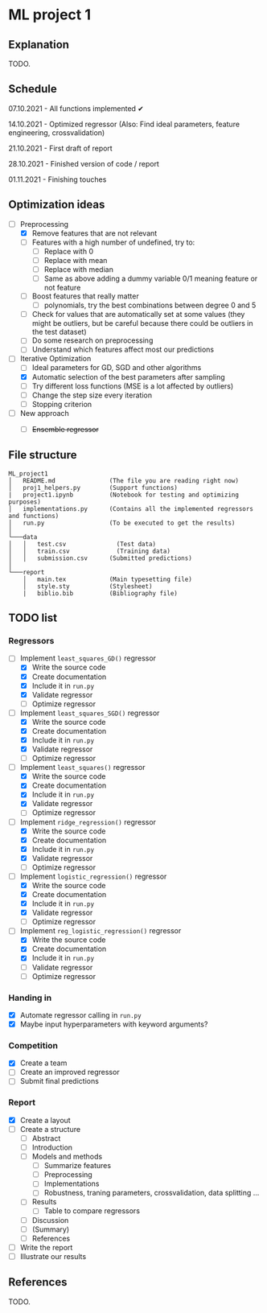 # ML project 1

## Explanation

TODO.


## Schedule

07.10.2021 - All functions implemented ✔

14.10.2021 - Optimized regressor (Also: Find ideal parameters, feature engineering, crossvalidation)

21.10.2021 - First draft of report

28.10.2021 - Finished version of code / report

01.11.2021 - Finishing touches

## Optimization ideas
- [ ] Preprocessing
  - [x] Remove features that are not relevant
  - [ ] Features with a high number of undefined, try to:
    - [ ] Replace with 0
    - [ ] Replace with mean
    - [ ] Replace with median
    - [ ] Same as above adding a dummy variable 0/1 meaning feature or not feature
  - [ ] Boost features that really matter
    - [ ] polynomials, try the best combinations between degree 0 and 5
  - [ ] Check for values that are automatically set at some values (they might be outliers, but be careful because there could be outliers in the test dataset)
  - [ ] Do some research on preprocessing
  - [ ] Understand which features affect most our predictions

- [ ] Iterative Optimization
  - [ ] Ideal parameters for GD, SGD and other algorithms
  - [x] Automatic selection of the best parameters after sampling
  - [ ] Try different loss functions (MSE is a lot affected by outliers)
  - [ ] Change the step size every iteration
  - [ ] Stopping criterion

- [ ] New approach
  - [ ] ~~Ensemble regressor~~


## File structure

```
ML_project1 
│   README.md               (The file you are reading right now)
│   proj1_helpers.py        (Support functions)
|   project1.ipynb          (Notebook for testing and optimizing purposes)
│   implementations.py      (Contains all the implemented regressors and functions) 
│   run.py                  (To be executed to get the results) 
│
└───data
│   │   test.csv	          (Test data)
│   │   train.csv	          (Training data)
│   │   submission.csv      (Submitted predictions)
│   
└───report
    │   main.tex            (Main typesetting file)
    │   style.sty           (Stylesheet)
    |   biblio.bib          (Bibliography file) 
```

## TODO list

### Regressors
- [ ] Implement `least_squares_GD()` regressor
  - [x] Write the source code
  - [x] Create documentation
  - [x] Include it in `run.py`
  - [x] Validate regressor
  - [ ] Optimize regressor
- [ ] Implement `least_squares_SGD()` regressor
  - [x] Write the source code
  - [x] Create documentation
  - [x] Include it in `run.py`
  - [x] Validate regressor
  - [ ] Optimize regressor
- [ ] Implement `least_squares()` regressor
  - [x] Write the source code
  - [x] Create documentation
  - [x] Include it in `run.py`
  - [x] Validate regressor
  - [ ] Optimize regressor
- [ ] Implement `ridge_regression()` regressor
  - [x] Write the source code
  - [x] Create documentation
  - [x] Include it in `run.py`
  - [x] Validate regressor
  - [ ] Optimize regressor
- [ ] Implement `logistic_regression()` regressor
  - [x] Write the source code
  - [x] Create documentation
  - [x] Include it in `run.py`
  - [x] Validate regressor
  - [ ] Optimize regressor
- [ ] Implement `reg_logistic_regression()` regressor
  - [x] Write the source code
  - [x] Create documentation
  - [x] Include it in `run.py`
  - [ ] Validate regressor
  - [ ] Optimize regressor

### Handing in
- [x] Automate regressor calling in `run.py`
- [x] Maybe input hyperparameters with keyword arguments?

### Competition
- [x] Create a team
- [ ] Create an improved regressor
- [ ] Submit final predictions

### Report
- [x] Create a layout
- [ ] Create a structure
  - [ ] Abstract
  - [ ] Introduction
  - [ ] Models and methods
    - [ ] Summarize features
    - [ ] Preprocessing
    - [ ] Implementations
    - [ ] Robustness, traning parameters, crossvalidation, data splitting ...
  - [ ] Results
    - [ ] Table to compare regressors
  - [ ] Discussion
  - [ ] (Summary)
  - [ ] References

- [ ] Write the report
- [ ] Illustrate our results

## References

TODO.
